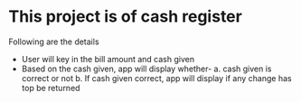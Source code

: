 # This project is of cash register

Following are the details

- User will key in the bill amount and cash given
- Based on the cash given, app will display whether-
    a. cash given is correct or not
    b. If cash given correct, app will display if any change has top be returned